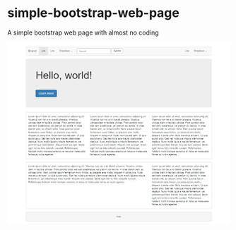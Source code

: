 # simple-bootstrap-web-page
A simple bootstrap web page with almost no coding

![Layout Screenshot](https://github.com/BalachandraTejas/simple-bootstrap-web-page/blob/master/layout.jpg "The layout screenshot")
